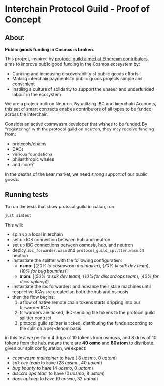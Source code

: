 # Interchain Protocol Guild - Proof of Concept

## About

**Public goods funding in Cosmos is broken.**

This project, inspired by [protocol guild aimed at Ethereum contributors](https://protocol-guild.readthedocs.io/en/latest/index.html), aims to improve public good funding in the Cosmos ecosystem by:
- Curating and increasing discoverability of public goods efforts
- Making interchain payments to public goods projects simple and convenient
- Instiling a culture of solidarity to support the unseen and underfunded labour in the ecosystem

We are a project built on Neutron. By utilizing IBC and Interchain Accounts, this set of smart contracts enables contributors of all types to be funded across the interchain.

Consider an active cosmwasm developer that wishes to be funded. By "registering" with the protocol guild on neutron, they may receive funding from:
- protocols/chains
- DAOs
- various foundations
- philanthropic whales
- and more?

In the depths of the bear market, we need strong support of our public goods. 

## Running tests

To run the tests that show protocol guild in action, run
```sh
just simtest
```

This will:

- spin up a local interchain
- set up ICS connection between hub and neutron
- set up IBC connections between osmosis, hub, and neutron
- deploy `ibc_forwarder.wasm` and `protocol_guild_splitter.wasm` on neutron
- instantiate the splitter with the following configuration:
  - **osmo**: [(_20% to cosmwasm maintainer_), (_70% to sdk dev team_), (_10% for bug bounties_)]
  - **atom**: [(_50% to sdk dev team_), (_10% for discord ops team_), (_40% for docs upkeep_)]
- instantiate the ibc forwarders and advance their state machines until respective ICAs are created on both the hub and osmosis
- then the flow begins:
    1. a flow of native remote chain tokens starts dripping into our forwarder ICAs
    1. forwarders are ticked, IBC-sending the tokens to the protocol guild splitter contract
    1. protocol guild splitter is ticked, distributing the funds according to the split on a per-denom basis

in this test we perform 4 drips of 10 tokens from osmosis, and 8 drips of 10 tokens from the hub.
means there are **40 osmo** and **80 atom** to distribute. given our split configuration, we expect:
- _cosmwasm maintainer_ to have ( 8 _uosmo_, 0 _uatom_)
- _sdk dev team_ to have (28  _uosmo_, 40 _uatom_)
- _bug bounty_ to have (4 _uosmo_, 0 _uatom_)
- _discord ops team_ to have (0 _uosmo_, 8 _uatom_)
- _docs upkeep_ to have (0 _uosmo_, 32 _uatom_)
